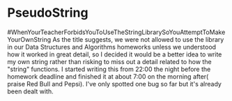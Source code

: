# PseudoString
\#WhenYourTeacherForbidsYouToUseTheStringLibrarySoYouAttemptToMakeYourOwnString
As the title suggests, we were not allowed to use the <string> library in our Data Structures and Algorithms homeworks unless we understood how it worked in great detail, so I decided it would be a better idea to write my own string rather than risking to miss out a detail related to how the "string" functions.
I started writing this from 22:00 the night before the homework deadline and finished it at about 7:00 on the morning after( praise Red Bull and Pepsi). I've only spotted one bug so far but it's already been dealt with.
